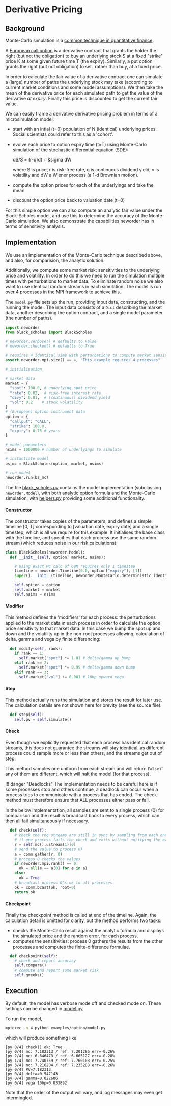 

# Derivative Pricing

## Background

Monte-Carlo simulation is a [common technique in quantitative finance](https://en.wikipedia.org/wiki/Monte_Carlo_methods_in_finance).

A [European call option](https://en.wikipedia.org/wiki/Call_option) is a derivative contract that grants the holder the right (but not the obligation) to buy an underlying stock S at a fixed "strike" price K at some given future time T (the expiry). Similarly, a put option grants the right (but not obligation) to sell, rather than buy, at a fixed price.

In order to calculate the fair value of a derivative contract one can simulate a (large) number of paths the underlying stock may take (according to current market conditions and some model assumptions). We then take the mean of the derivative price for
each simulated path to get the value of the derivative _at expiry_. Finally this price is discounted to get the current fair value.

We can easily frame a derivative derivative pricing problem in terms of a microsimulation model:

- start with an intial (t=0) population of N (identical) underlying prices. Social scientists could refer to this as a 'cohort'.
- evolve each price to option expiry time (t=T) using Monte-Carlo simulation of the stochastic differential equation (SDE):

  dS/S = (r-q)dt + &sigma dW

  where S is price, r is risk-free rate, q is continuous dividend yield, v is volatility and dW a Wiener process (a 1-d Brownian motion).
- compute the option prices for each of the underlyings and take the mean
- discount the option price back to valuation date (t=0)

For this simple option we can also compute an analytic fair value under the Black-Scholes model, and use this to determine the accuracy of the Monte-Carlo simulation. We also demonstrate the capabilities neworder has in terms of sensitivity analysis.

## Implementation

We use an implementation of the Monte-Carlo technique described above, and also, for comparision, the analytic solution.

Additionally, we compute some market risk: sensitivities to the underlying price and volatility. In order to do this we need to run the simulation multiple times with perturbations to market data. To eliminate random noise we also want to use identical random streams in each simulation. The model is run over 4 processes in the MPI framework to achieve this.

The `model.py` file sets up the run, providing input data, constructing, and the running the model. The input data consists of a `Dict` describing the market data, another describing the option contract, and a single model parameter (the number of paths).

```python
import neworder
from black_scholes import BlackScholes

# neworder.verbose() # defaults to False
# neworder.checked() # defaults to True

# requires 4 identical sims with perturbations to compute market sensitivities (a.k.a. Greeks)
assert neworder.mpi.size() == 4, "This example requires 4 processes"

# initialisation

# market data
market = {
  "spot": 100.0, # underlying spot price
  "rate": 0.02,  # risk-free interest rate
  "divy": 0.01,  # (continuous) dividend yield
  "vol": 0.2    # stock volatility
}
# (European) option instrument data
option = {
  "callput": "CALL",
  "strike": 100.0,
  "expiry": 0.75 # years
}

# model parameters
nsims = 1000000 # number of underlyings to simulate

# instantiate model
bs_mc = BlackScholes(option, market, nsims)

# run model
neworder.run(bs_mc)
```

The file [black_scholes.py](../../examples/option/black_scholes.py) contains the model implementation (subclassing `neworder.Model`), with both analytic option formula and the Monte-Carlo simulation, with [helpers.py](../../examples/option/helpers.py) providing some additional functionality.

#### Constructor

The constructor takes copies of the parameters, and defines a simple timeline [0, T] corresponding to [valuation date, expiry date] and a single timestep, which is all we require for this example. It initialises the base class with the timeline, and specifies that each process use the same random stream (which reduces noise in our risk calculations):

```python
class BlackScholes(neworder.Model):
  def __init__(self, option, market, nsims):

    # Using exact MC calc of GBM requires only 1 timestep
    timeline = neworder.Timeline(0.0, option["expiry"], [1])
    super().__init__(timeline, neworder.MonteCarlo.deterministic_identical_stream)

    self.option = option
    self.market = market
    self.nsims = nsims
```

#### Modifier

This method defines the 'modifiers' for each process: the perturbations applied to the market data in each process in order to calculate the option price sensitivity to that market data. In this case we bump the spot up and down and the volatility up in the non-root processes allowing, calculation of delta, gamma and vega by finite differencing:

```python
  def modify(self, rank):
    if rank == 1:
      self.market["spot"] *= 1.01 # delta/gamma up bump
    elif rank == 2:
      self.market["spot"] *= 0.99 # delta/gamma down bump
    elif rank == 3:
      self.market["vol"] += 0.001 # 10bp upward vega
```

#### Step

This method actually runs the simulation and stores the result for later use. The calculation details are not shown here for brevity (see the source file):

```python
  def step(self):
    self.pv = self.simulate()
```

#### Check

Even though we explicitly requested that each process has identical random streams, this does not guarantee the streams will stay identical, as different process could sample more or less than others, and the streams get out of step.

This method samples one uniform from each stream and will return `False` if any of them are different, which will halt the model (for that process).

!!! danger "Deadlocks"
    The implementation needs to be careful here is if some processes stop and others continue, a deadlock can occur when a process tries to communicate with a process that has ended. The check method must therefore ensure that ALL processes either pass or fail.

In the below implementation, all samples are sent to a single process (0) for comparison and the result is broadcast back to every process, which can then all fail simultaneously if necessary.

```python
  def check(self):
    # check the rng streams are still in sync by sampling from each one, comparing, and broadcasting the result
    # if one process fails the check and exits without notifying the others, deadlocks can result
    r = self.mc().ustream(1)[0]
    # send the value to process 0)
    a = comm.gather(r, 0)
    # process 0 checks the values
    if neworder.mpi.rank() == 0:
      ok = all(e == a[0] for e in a)
    else:
      ok = True
    # broadcast process 0's ok to all processes
    ok = comm.bcast(ok, root=0)
    return ok
```

#### Checkpoint

Finally the checkpoint method is called at end of the timeline. Again, the calculation detail is omitted for clarity, but the method performs two tasks:

- checks the Monte-Carlo result against the analytic formula and displays the simulated price and the random error, for each process.
- computes the sensitivities: process 0 gathers the results from the other processes and computes the finite-difference formulae.

```python
  def checkpoint(self):
    # check and report accuracy
    self.compare()
    # compute and report some market risk
    self.greeks()
```

## Execution

By default, the model has verbose mode off and checked mode on. These settings can be changed in [model.py]()

To run the model,



```bash
mpiexec -n 4 python examples/option/model.py
```

which will produce something like

```text
[py 0/4] check() ok: True
[py 0/4] mc: 7.182313 / ref: 7.201286 err=-0.26%
[py 2/4] mc: 6.646473 / ref: 6.665127 err=-0.28%
[py 1/4] mc: 7.740759 / ref: 7.760108 err=-0.25%
[py 3/4] mc: 7.216204 / ref: 7.235288 err=-0.26%
[py 0/4] PV=7.182313
[py 0/4] delta=0.547143
[py 0/4] gamma=0.022606
[py 0/4] vega 10bp=0.033892
```

Note that the order of the output will vary, and log messages may even get intermingled.

